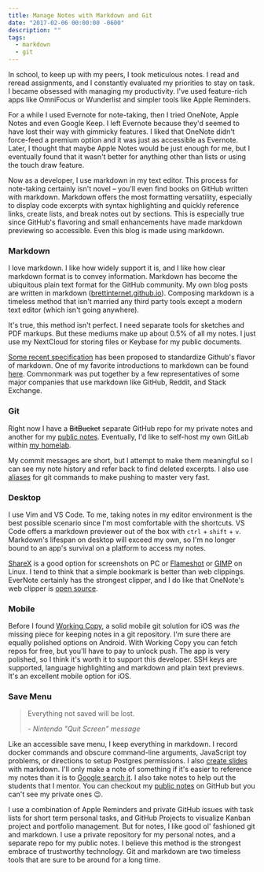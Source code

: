 ```yaml
---
title: Manage Notes with Markdown and Git
date: "2017-02-06 00:00:00 -0600"
description: ""
tags:
  - markdown
  - git
---
```


In school, to keep up with my peers, I took meticulous notes. I read and reread assignments, and I constantly evaluated my priorities to stay on task.
I became obsessed with managing my productivity.
I've used feature-rich apps like OmniFocus or Wunderlist and simpler tools like Apple Reminders.

For a while I used Evernote for note-taking, then I tried OneNote, Apple Notes and even Google Keep.
I left Evernote because they'd seemed to have lost their way with gimmicky features.
I liked that OneNote didn't force-feed a premium option and it was just as accessible as Evernote.
Later, I thought that maybe Apple Notes would be just enough for me, but I eventually found that it wasn't better for anything other than lists or using the touch draw feature.

Now as a developer, I use markdown in my text editor.
This process for note-taking certainly isn't novel – you'll even find books on GitHub written with markdown.
Markdown offers the most formatting versatility, especially to display code excerpts with syntax highlighting and quickly reference links, create lists, and break notes out by sections.
This is especially true since GitHub's flavoring and small enhancements have made markdown previewing so accessible. Even this blog is made using markdown.

### Markdown

I love markdown.
I like how widely support it is, and I like how clear markdown format is to convey information.
Markdown has become the ubiquitous plain text format for the GitHub community.
My own blog posts are written in markdown ([brettinternet.github.io](https://github.com/brettinternet/brettinternet.github.io/)).
Composing markdown is a timeless method that isn't married any third party tools except a modern text editor (which isn't going anywhere).

It's true, this method isn't perfect.
I need separate tools for sketches and PDF markups.
But these mediums make up about 0.5% of all my notes.
I just use my NextCloud for storing files or Keybase for my public documents.

[Some recent specification](https://githubengineering.com/a-formal-spec-for-github-markdown/) has been proposed to standardize Github's flavor of markdown.
One of my favorite introductions to markdown can be found [here](http://commonmark.org/).
Commonmark was put together by a few representatives of some major companies that use markdown like GitHub, Reddit, and Stack Exchange.

### Git

Right now I have a ~~BitBucket~~ separate GitHub repo for my private notes and another for my [public notes](https://github.com/brettinternet/public-notes).
Eventually, I'd like to self-host my own GitLab within [my homelab](https://github.com/brettinternet/homelab).

My commit messages are short, but I attempt to make them meaningful so I can see my note history and refer back to find deleted excerpts. I also use [aliases](https://github.com/brettinternet/dotfiles/blob/master/.aliases) for git commands to make pushing to master very fast.

### Desktop

I use Vim and VS Code.
To me, taking notes in my editor environment is the best possible scenario since I'm most comfortable with the shortcuts.
VS Code offers a markdown previewer out of the box with `ctrl` + `shift` + `v`.
Markdown's lifespan on desktop will exceed my own, so I'm no longer bound to an app's survival on a platform to access my notes.

[ShareX](https://github.com/ShareX/ShareX) is a good option for screenshots on PC or [Flameshot](https://wiki.archlinux.org/index.php/Flameshot) or [GIMP](https://www.gimp.org/downloads/) on Linux.
I tend to think that a simple bookmark is better than web clippings.
EverNote certainly has the strongest clipper, and I do like that OneNote's web clipper is [open source](https://blogs.msdn.microsoft.com/onenotedev/2016/08/31/the-web-clipper-goes-open-source/).

### Mobile

Before I found [Working Copy](https://workingcopyapp.com/), a solid mobile git solution for iOS was _the_ missing piece for keeping notes in a git repository.
I'm sure there are equally polished options on Android.
With Working Copy you can fetch repos for free, but you'll have to pay to unlock push.
The app is very polished, so I think it's worth it to support this developer.
SSH keys are supported, language highlighting and markdown and plain text previews.
It's an excellent mobile option for iOS.

### Save Menu

> Everything not saved will be lost.
>
> \- _Nintendo "Quit Screen" message_

Like an accessible save menu, I keep everything in markdown.
I record docker commands and obscure command-line arguments, JavaScript toy problems, or directions to setup Postgres permissions.
I also [create slides](https://github.com/brettinternet/hugo-slides) with markdown.
I'll only make a note of something if it's easier to reference my notes than it is to [Google search it](/blog/becoming-a-professional-googler).
I also take notes to help out the students that I mentor. You can checkout my [public notes](https://github.com/brettinternet/public-notes) on GitHub but you can't see my private ones 😉.

I use a combination of Apple Reminders and private GitHub issues with task lists for short term personal tasks, and GitHub Projects to visualize Kanban project and portfolio management.
But for notes, I like good ol' fashioned git and markdown.
I use a private repository for my personal notes, and a separate repo for my public notes.
I believe this method is the strongest embrace of trustworthy technology.
Git and markdown are two timeless tools that are sure to be around for a long time.
